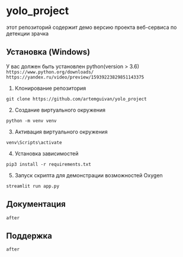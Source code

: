 # yolo_project
этот репозиторий содержит демо версию проекта веб-сервиса по детекции зрачка

<!--Инструкция-->
## Установка (Windows)
У вас должен быть установлен python(version > 3.6)
```https://www.python.org/downloads/```
```https://yandex.ru/video/preview/15939223829851143375``` 

1. Клонирование репозитория 

```git clone https://github.com/artemguivan/yolo_project```

2. Создание виртуального окружения

```python -m venv venv```

3. Активация виртуального окружения

```venv\Scripts\activate```

4. Установка зависимостей

```pip3 install -r requirements.txt```

5. Запуск скрипта для демонстрации возможностей Oxygen

```streamlit run app.py```

<!--Пользовательская документация-->
## Документация
```after```
 
<!--Поддержка-->
## Поддержка
```after```
